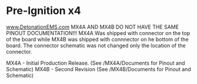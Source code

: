 # Pre-Ignition x4
www.DetonationEMS.com
MX4A AND MX4B DO NOT HAVE THE SAME PINOUT DOCUMENTATION!!!
MX4A Was shipped with connector on the top of the board while MX4B was shipped with connnector on he bottom of the board.
The connector schematic was not changed only the location of the connector.

MX4A - Initial Production Release. (See /MX4A/Documents for Pinout and Schematic) 
MX4B - Second Revision (See /MX4B/Documents for Pinout and Schematic)
